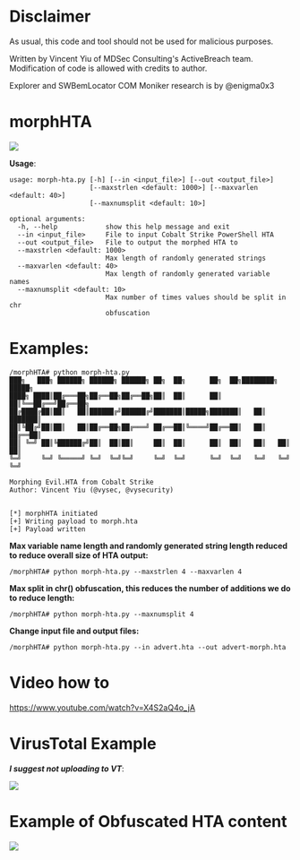 Disclaimer
==========
As usual, this code and tool should not be used for malicious purposes.

Written by Vincent Yiu of MDSec Consulting's ActiveBreach team. Modification of code is allowed with credits to author.

Explorer and SWBemLocator COM Moniker research is by @enigma0x3

morphHTA
========

<img src="example.png">

<b>Usage</b>: 
```
usage: morph-hta.py [-h] [--in <input_file>] [--out <output_file>]
                    [--maxstrlen <default: 1000>] [--maxvarlen <default: 40>]
                    [--maxnumsplit <default: 10>]

optional arguments:
  -h, --help            show this help message and exit
  --in <input_file>     File to input Cobalt Strike PowerShell HTA
  --out <output_file>   File to output the morphed HTA to
  --maxstrlen <default: 1000>
                        Max length of randomly generated strings
  --maxvarlen <default: 40>
                        Max length of randomly generated variable names
  --maxnumsplit <default: 10>
                        Max number of times values should be split in chr
                        obfuscation
```



Examples:
=========
```
/morphHTA# python morph-hta.py
﻿███╗   ███╗ ██████╗ ██████╗ ██████╗ ██╗  ██╗      ██╗  ██╗████████╗ █████╗
████╗ ████║██╔═══██╗██╔══██╗██╔══██╗██║  ██║      ██║  ██║╚══██╔══╝██╔══██╗
██╔████╔██║██║   ██║██████╔╝██████╔╝███████║█████╗███████║   ██║   ███████║
██║╚██╔╝██║██║   ██║██╔══██╗██╔═══╝ ██╔══██║╚════╝██╔══██║   ██║   ██╔══██║
██║ ╚═╝ ██║╚██████╔╝██║  ██║██║     ██║  ██║      ██║  ██║   ██║   ██║  ██║
╚═╝     ╚═╝ ╚═════╝ ╚═╝  ╚═╝╚═╝     ╚═╝  ╚═╝      ╚═╝  ╚═╝   ╚═╝   ╚═╝  ╚═╝

Morphing Evil.HTA from Cobalt Strike
Author: Vincent Yiu (@vysec, @vysecurity)


[*] morphHTA initiated
[+] Writing payload to morph.hta
[+] Payload written
```


<b>Max variable name length and randomly generated string length reduced to reduce overall size of HTA output:</b>

`/morphHTA# python morph-hta.py --maxstrlen 4 --maxvarlen 4`


<b>Max split in chr() obfuscation, this reduces the number of additions we do to reduce length:</b>

`/morphHTA# python morph-hta.py --maxnumsplit 4`


<b>Change input file and output files:</b>

`/morphHTA# python morph-hta.py --in advert.hta --out advert-morph.hta`


Video how to
============
https://www.youtube.com/watch?v=X4S2aQ4o_jA


VirusTotal Example 
==================

<b><i>I suggest not uploading to VT</i></b>:

<img src="virustotal.png">




Example of Obfuscated HTA content
=================================
<img src="exampleobf.png">
